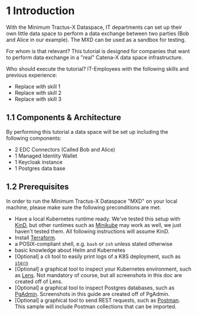 # 1 Introduction

With the Minimum Tractus-X Dataspace, IT departments can set up their own little data space to perform a data exchange between two parties (Bob and Alice in our example). The MXD can be used as a sandbox for testing.

For whom is that relevant?
This tutorial is designed for companies that want to perform data exchange in a "real" Catena-X data space infrastructure.

Who should execute the tutorial?
IT-Employees with the following skills and previous experience:

- Replace with skill 1
- Replace with skill 2
- Replace with skill 3

## 1.1 Components & Architecture

By performing this tutorial a data space will be set up including the following components:

- 2 EDC Connectors (Called Bob and Alice)
- 1 Managed Identity Wallet
- 1 Keycloak instance
- 1 Postgres data base

## 1.2 Prerequisites

In order to run the Minimum Tractus-X Dataspace "MXD" on your local machine, please make sure the following
preconditions are met.

- Have a local Kubernetes runtime ready. We've tested this setup with [KinD](https://kind.sigs.k8s.io/), but other
  runtimes such
  as [Minikube](https://minikube.sigs.k8s.io/docs/start/) may work as well, we just haven't tested them. All following
  instructions will assume KinD.
- Install [Terraform](https://developer.hashicorp.com/terraform/tutorials/aws-get-started/install-cli).
- a POSIX-compliant shell, e.g. `bash` or `zsh` unless stated otherwise
- basic knowledge about Helm and Kubernetes
- [Optional] a cli tool to easily print logs of a K8S deployment, such as [`stern`](https://github.com/stern/stern)
- [Optional] a graphical tool to inspect your Kubernetes environment, such as [Lens](https://k8slens.dev/).
  Not mandatory of course, but all screenshots in this doc are created off of Lens.
- [Optional] a graphical tool to inspect Postgres databases, such as [PgAdmin](https://www.pgadmin.org/). Screenshots in
  this guide are created off of PgAdmin.
- [Optional] a graphical tool to send REST requests, such as [Postman](https://www.postman.com/). This sample will
  include Postman collections that can be imported.
  